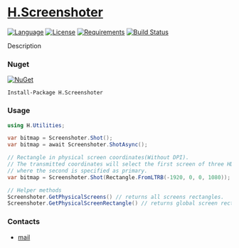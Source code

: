 # [H.Screenshoter](https://github.com/HavenDV/H.Screenshoter/) 

[![Language](https://img.shields.io/badge/language-C%23-blue.svg?style=flat-square)](https://github.com/HavenDV/H.Screenshoter/search?l=C%23&o=desc&s=&type=Code) 
[![License](https://img.shields.io/github/license/HavenDV/H.Screenshoter.svg?label=License&maxAge=86400)](LICENSE.md) 
[![Requirements](https://img.shields.io/badge/Requirements-.NET%20Standard%202.0-blue.svg)](https://github.com/dotnet/standard/blob/master/docs/versions/netstandard2.0.md)
[![Build Status](https://github.com/HavenDV/H.Screenshoter/workflows/.NET/badge.svg?branch=master)](https://github.com/HavenDV/H.Screenshoter/actions?query=workflow%3A%22.NET%22)

Description

### Nuget

[![NuGet](https://img.shields.io/nuget/dt/H.Screenshoter.svg?style=flat-square&label=H.Screenshoter)](https://www.nuget.org/packages/H.Screenshoter/)

```
Install-Package H.Screenshoter
```

### Usage

```cs
using H.Utilities;

var bitmap = Screenshoter.Shot();
var bitmap = await Screenshoter.ShotAsync();

// Rectangle in physical screen coordinates(Without DPI).
// The transmitted coordinates will select the first screen of three HD monitors, 
// where the second is specified as primary.
var bitmap = Screenshoter.Shot(Rectangle.FromLTRB(-1920, 0, 0, 1080));

// Helper methods
Screenshoter.GetPhysicalScreens() // returns all screens rectangles.
Screenshoter.GetPhysicalScreenRectangle() // returns global screen rectangle.
```

### Contacts
* [mail](mailto:havendv@gmail.com)
